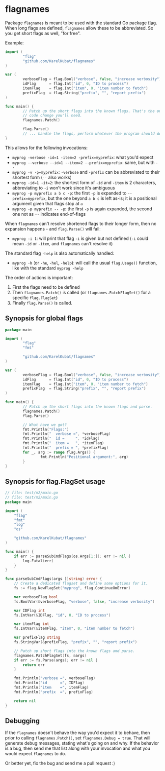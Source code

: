 # flagnames

Package `flagnames` is meant to be used with the standard Go package [flag](https://pkg.go.dev/flag). When long flags are defined, `flagnames` allow these to be abbreviated. So you get short flags as well, "for free".

Example:

```go
import (
        "flag"
        "github.com/KarelKubat/flagnames"
)

var (
        verboseFlag = flag.Bool("verbose", false, "increase verbosity")
        idFlag      = flag.Int("id", 0, "ID to process")
        itemFlag    = flag.Int("item", 0, "item number to fetch")
        prefixFlag  = flag.String("prefix", "", "report prefix")
)

func main() {
        // Patch up the short flags into the known flags. That's the only
        // code change you'll need.
        flagnames.Patch()

        flag.Parse()
        // ... handle the flags, perform whatever the program should do
}
```

This allows for the following invocations:

- `myprog -verbose -id=1 -item=2 -prefix=myprefix`: what you'd expect
- `myprog --verbose --id=1 --item=2 --prefix=myprefix`: same, but with `--`
- `myprog -v -p=myprefix`: `-verbose` and `-prefix` can be abbreviated to their shortest form (`--` also works)
- `myprog -id=1 -it=2`: the shortest form of `-id` and `-item` is 2 characters, abbreviating to `-i` won't work since it's ambiguous
- `myprog -p myprefix a b c -p`: the first `-p` is expanded to `--prefix=myprefix`, but the one beyond `a b c` is left as-is; it is a positional argument given that flags stop at `a`
- `myprog -p myprefix -- -p`: the first `-p` is again expanded, the second one not as `--` indicates end-of-flags

When `flagnames` can't resolve shortened flags to their longer form, then no expansion happens - and `flag.Parse()` will fail:

- `myprog -i 1`: will print that flag `-i` is given but not defined (`-i` could mean `-id` or `-item`, and `flagnames` can't resolve it)

The standard flag `-help` is also automatically handled:

- `myprog -h` (or `-he`, `-hel`, `-help`): will call the usual `flag.Usage()` function, like with the standard `myprog -help`

The order of actions is important:
1. First the flags need to be defined
1. Then `flagnames.Patch()` is called (or `flagnames.PatchFlagSet()` for a specific `flag.FlagSet`)
1. Finally `flag.Parse()` is called.

## Synopsis for global flags

```go
package main

import (
        "flag"
        "fmt"

        "github.com/KarelKubat/flagnames"
)

var (
        verboseFlag = flag.Bool("verbose", false, "increase verbosity")
        idFlag      = flag.Int("id", 0, "ID to process")
        itemFlag    = flag.Int("item", 0, "item number to fetch")
        prefixFlag  = flag.String("prefix", "", "report prefix")
)

func main() {
        // Patch up the short flags into the known flags and parse.
        flagnames.Patch()
        flag.Parse()

        // What have we got?
        fmt.Println("Flags:")
        fmt.Println("  verbose =", *verboseFlag)
        fmt.Println("  id =     ", *idFlag)
        fmt.Println("  item =   ", *itemFlag)
        fmt.Println("  prefix = ", *prefixFlag)
        for _, arg := range flag.Args() {
                fmt.Println("Positional argument:", arg)
        }
}
```

## Synopsis for flag.FlagSet usage

```go
// file: test/m2/main.go
// file: test/m2/main.go
package main

import (
	"flag"
	"fmt"
	"log"
	"os"

	"github.com/KarelKubat/flagnames"
)

func main() {
	if err := parseSubCmdFlags(os.Args[1:]); err != nil {
		log.Fatal(err)
	}
}

func parseSubCmdFlags(args []string) error {
	// Create a dedicated flagset and define some options for it.
	fs := flag.NewFlagSet("myprog", flag.ContinueOnError)

	var verboseFlag bool
	fs.BoolVar(&verboseFlag, "verbose", false, "increase verbosity")

	var IDFlag int
	fs.IntVar(&IDFlag, "id", 0, "ID to process")

	var itemFlag int
	fs.IntVar(&itemFlag, "item", 0, "item number to fetch")

	var prefixFlag string
	fs.StringVar(&prefixFlag, "prefix", "", "report prefix")

	// Patch up short flags into the known flags and parse.
	flagnames.PatchFlagSet(fs, &args)
	if err := fs.Parse(args); err != nil {
		return err
	}

	fmt.Println("verbose =", verboseFlag)
	fmt.Println("id      =", IDFlag)
	fmt.Println("item    =", itemFlag)
	fmt.Println("prefix  =", prefixFlag)

	return nil
}

```

## Debugging

If the `flagnames` doesn't behave the way you'd expect it to behave, then prior to calling `flagnames.Patch()`, set `flagnames.Debug = true`. That will generate debug messages, stating what's going on and why. If the behavior is a bug, then send me that list along with your invocation and what you would expect `flagnames` to do.

Or better yet, fix the bug and send me a pull request :)

